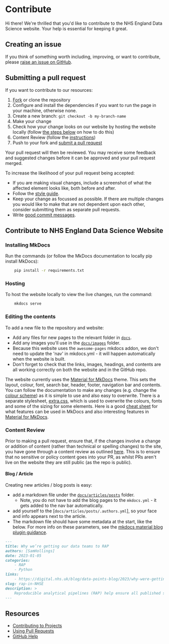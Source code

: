 # Contribute

Hi there! We're thrilled that you'd like to contribute to the NHS England Data Science website. Your help is essential for keeping it great.

## Creating an issue

If you think of something worth including, improving, or want to contribute, please [raise an issue on GitHub](https://github.com/nhsengland/datascience/issues).

## Submitting a pull request

If you want to contribute to our resources:

1. [Fork][fork] or clone the repository
2. Configure and install the dependencies if you want to run the page in your machine, otherwise none.
3. Create a new branch: `git checkout -b my-branch-name`
4. Make your change
5. Check how your change looks on our website by hosting the website locally (follow [the steps below](#contribute-to-nhs-england-data-science-website) on how to do this)
6. Content Review (follow the [instructions](#content-review))
7. Push to your fork and [submit a pull request][pr]

Your pull request will then be reviewed. You may receive some feedback and suggested changes before it can be approved and your pull request merged.

To increase the likelihood of your pull request being accepted:

- If you are making visual changes, include a screenshot of what the affected element looks like, both before and after.
- Follow the [style guide][style].
- Keep your change as focussed as possible. If there are multiple changes you would like to make that are not dependent upon each other, consider submitting them as separate pull requests.
- Write [good commit messages](http://tbaggery.com/2008/04/19/a-note-about-git-commit-messages.html).

## Contribute to NHS England Data Science Website

### Installing MkDocs

Run the commands (or follow the MkDocs documentation to locally pip install MkDocs):

```bash
    pip install -r requirements.txt
```

### Hosting

To host the website locally to view the live changes, run the command:

```bash
    mkdocs serve
```

### Editing the contents

To add a new file to the repository and website:

- Add any files for new pages to the relevant folder in [`docs`](./docs/).
- Add any images you'll use in the [`docs/images`](./docs/images/) folder.
- Because this website uses the `awesome-pages` mkdocs addon, we don't need to update the 'nav' in mkdocs.yml - it will happen automatically when the website is built.
- Don't forget to check that the links, images, headings, and contents are all working correctly on both the website and in the GitHub repo.

The website currently uses the [Material for MkDocs](https://squidfunk.github.io/mkdocs-material/getting-started/) theme. This sets the layout, colour, font, search bar, header, footer, navigation bar and contents. You can follow the documentation to make any changes (e.g. change the [colour scheme](https://squidfunk.github.io/mkdocs-material/setup/changing-the-colors/)) as it is simple to use and also easy to overwrite. There is a separate stylesheet, [extra.css](./docs/stylesheets/extra.css), which is used to overwrite the colours, fonts and some of the sizing for some elements.
Here is a good [cheat sheet](https://yakworks.github.io/docmark/cheat-sheet/) for what features can be used in MkDocs and also interesting features in [Material for MkDocs](https://squidfunk.github.io/mkdocs-material/reference/).

### Content Review

Prior to making a pull request, ensure that, if the changes involve a change or addition of content (rather than technical or spelling changes) to the site, you have gone through a content review as outlined [here](https://nhsd-confluence.digital.nhs.uk/display/DAT/Website+Gateway). This is to ensure that no sensitive or policy content goes into your PR, as whilst PRs aren't live on the website they are still public (as the repo is public).

#### Blog / Article

Creating new articles / blog posts is easy:

- add a markdown file under the [`docs/articles/posts`](./docs/articles/posts) folder.
  - Note, you do not have to add the blog pages to the `mkdocs.yml` - it gets added to the nav bar automatically.
- add yourself to the [`docs/articles/posts/.authors.yml`], so your face and info appears next to the article.
- The markdown file should have some metadata at the start, like the below. For more info on these parameters, see the [mkdocs material blog plugin guidance](https://squidfunk.github.io/mkdocs-material/plugins/blog/).

```markdown
---
title: Why we’re getting our data teams to RAP
authors: [SamHollings]
date: 2023-01-05
categories:
    - RAP
    - Python
links:
    - https://digital.nhs.uk/blog/data-points-blog/2023/why-were-getting-our-data-teams-to-rap
slug: rap-in-NHSE
description: >
    Reproducible analytical pipelines (RAP) help ensure all published statistics meet the highest standards of transparency and reproducibility. Sam Hollings and Alistair Bullward share their insights on adopting RAP and give advice to those starting out.
---
```

## Resources

- [Contributing to Projects](https://docs.github.com/en/get-started/quickstart/contributing-to-projects)
- [Using Pull Requests](https://help.github.com/articles/using-pull-requests/)
- [GitHub Help](https://help.github.com)

[fork]: https://github.com/pages-themes/slate/fork
[pr]: https://github.com/pages-themes/slate/compare
[style]: http://ben.balter.com/jekyll-style-guide/
